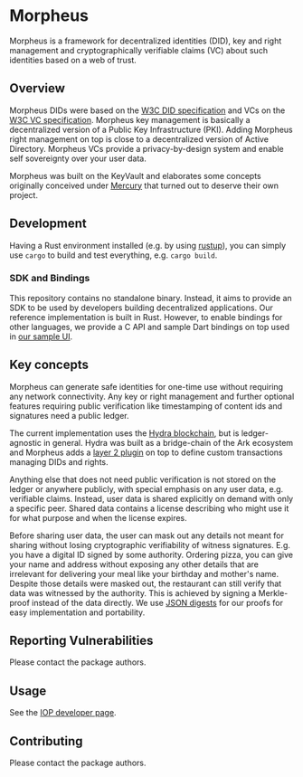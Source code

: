 # Morpheus

Morpheus is a framework for decentralized identities (DID), key and right management and cryptographically verifiable
claims (VC) about such identities based on a web of trust.

## Overview

Morpheus DIDs were based on the [W3C DID specification](https://w3c.github.io/did-core/) and
VCs on the [W3C VC specification](https://www.w3.org/TR/vc-data-model/).
Morpheus key management is basically a decentralized version of a Public Key Infrastructure (PKI).
Adding Morpheus right management on top is close to a decentralized version of Active Directory.
Morpheus VCs provide a privacy-by-design system and enable self sovereignty over your user data.

Morpheus was built on the KeyVault and elaborates some concepts originally conceived under
[Mercury](https://github.com/Internet-of-People/mercury-rust)
that turned out to deserve their own project.

## Development

Having a Rust environment installed (e.g. by using [rustup](https://rustup.rs/)),
you can simply use `cargo` to build and test everything, e.g. `cargo build`.

### SDK and Bindings

This repository contains no standalone binary.
Instead, it aims to provide an SDK to be used by developers building decentralized applications.
Our reference implementation is built in Rust. However, to enable bindings for other languages,
we provide a C API and sample Dart bindings on top used in
[our sample UI](https://github.com/Internet-of-People/morpheus-kyc-ui).

## Key concepts

Morpheus can generate safe identities for one-time use without requiring any network connectivity.
Any key or right management and further optional features requiring public verification like
timestamping of content ids and signatures need a public ledger.

The current implementation uses the [Hydra blockchain](https://github.com/Internet-of-People/hydra-core),
but is ledger-agnostic in general. Hydra was built as a bridge-chain of the Ark ecosystem and Morpheus adds a
[layer 2 plugin](https://github.com/Internet-of-People/morpheus-ts) on top to define custom transactions
managing DIDs and rights.

Anything else that does not need public verification is not stored on the ledger or
anywhere publicly, with special emphasis on any user data, e.g. verifiable claims.
Instead, user data is shared explicitly on demand with only a specific peer.
Shared data contains a license describing who might use it for what purpose and when the license expires.

Before sharing user data, the user can mask out any details not meant for sharing
without losing cryptographic verifiability of witness signatures.
E.g. you have a digital ID signed by some authority.
Ordering pizza, you can give your name and address without exposing any other details
that are irrelevant for delivering your meal like your birthday and mother's name. 
Despite those details were masked out, the restaurant can still verify that data was witnessed by the authority.
This is achieved by signing a Merkle-proof instead of the data directly.
We use [JSON digests](https://json-digest.rocks/) for our proofs for easy implementation and portability.

## Reporting Vulnerabilities

Please contact the package authors.

## Usage

See the [IOP developer page](https://developer.iop.global).

## Contributing

Please contact the package authors.
